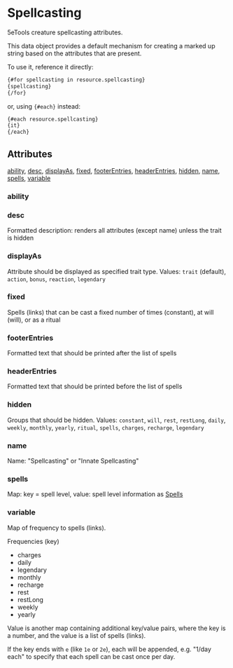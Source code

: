 # Spellcasting

5eTools creature spellcasting attributes.

This data object provides a default mechanism for creating
a marked up string based on the attributes that are present.

To use it, reference it directly:

```md
{#for spellcasting in resource.spellcasting}
{spellcasting}
{/for}
```

or, using `{#each}` instead:

```md
{#each resource.spellcasting}
{it}
{/each}
```

## Attributes

[ability](#ability), [desc](#desc), [displayAs](#displayas), [fixed](#fixed), [footerEntries](#footerentries), [headerEntries](#headerentries), [hidden](#hidden), [name](#name), [spells](#spells), [variable](#variable)

### ability


### desc

Formatted description: renders all attributes (except name) unless the trait is hidden

### displayAs

Attribute should be displayed as specified trait type. Values: `trait` (default), `action`, `bonus`, `reaction`,
`legendary`

### fixed

Spells (links) that can be cast a fixed number of times (constant), at will (will), or as a ritual

### footerEntries

Formatted text that should be printed after the list of spells

### headerEntries

Formatted text that should be printed before the list of spells

### hidden

Groups that should be hidden. Values: `constant`, `will`, `rest`, `restLong`, `daily`, `weekly`, `monthly`, `yearly`,
`ritual`, `spells`, `charges`, `recharge`, `legendary`

### name

Name: "Spellcasting" or "Innate Spellcasting"

### spells

Map: key = spell level, value: spell level information as
[Spells](Spells.md)

### variable

Map of frequency to spells (links).

Frequencies (key)
- charges
- daily
- legendary
- monthly
- recharge
- rest
- restLong
- weekly
- yearly

Value is another map containing additional key/value pairs, where the key is a number,
and the value is a list of spells (links).

If the key ends with `e` (like `1e` or `2e`), each will be appended, e.g. "1/day each"
to specify that each spell can be cast once per day.
